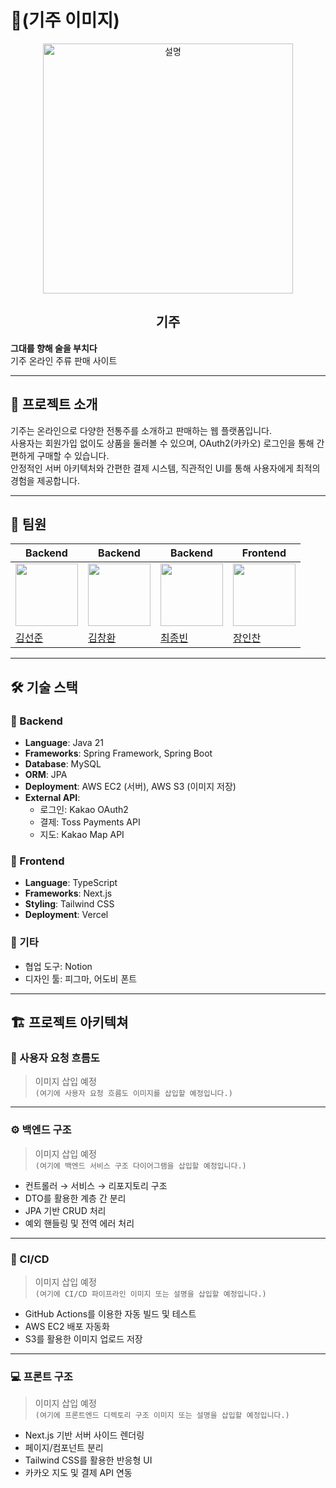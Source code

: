 # 🥃(기주 이미지)

<p align="center">
  <img src="https://github.com/user-attachments/assets/18a673f2-d502-4463-af06-df399a6fd6ba" alt="설명" width="400"/>
</p>
<h2 align="center">기주</h2>

**그대를 향해 술을 부치다**  
기주 온라인 주류 판매 사이트

---

## 📌 프로젝트 소개

기주는 온라인으로 다양한 전통주를 소개하고 판매하는 웹 플랫폼입니다.  
사용자는 회원가입 없이도 상품을 둘러볼 수 있으며, OAuth2(카카오) 로그인을 통해 간편하게 구매할 수 있습니다.  
안정적인 서버 아키텍처와 간편한 결제 시스템, 직관적인 UI를 통해 사용자에게 최적의 경험을 제공합니다.

---

## 👥 팀원

| Backend | Backend | Backend | Frontend |
|--------|--------|--------|---------|
| <img src="이미지_경로1" width="100"/> | <img src="이미지_경로2" width="100"/> | <img src="이미지_경로3" width="100"/> | <img src="이미지_경로4" width="100"/> |
| [김선준](https://github.com/kimseonj) | [김창환](https://github.com/hwan4338) | [최종빈](https://github.com/jongbinchoi) | [장인찬](https://github.com/JangInChan) |


---

## 🛠️ 기술 스택

### 🔹 Backend

- **Language**: Java 21
- **Frameworks**: Spring Framework, Spring Boot
- **Database**: MySQL
- **ORM**: JPA
- **Deployment**: AWS EC2 (서버), AWS S3 (이미지 저장)
- **External API**:
  - 로그인: Kakao OAuth2
  - 결제: Toss Payments API
  - 지도: Kakao Map API

### 🔹 Frontend

- **Language**: TypeScript
- **Frameworks**: Next.js
- **Styling**: Tailwind CSS
- **Deployment**: Vercel

### 🔹 기타

- 협업 도구: Notion
- 디자인 툴: 피그마, 어도비 폰트

---

## 🏗️ 프로젝트 아키텍쳐

### 📌 사용자 요청 흐름도  
> 이미지 삽입 예정  
`(여기에 사용자 요청 흐름도 이미지를 삽입할 예정입니다.)`

---

### ⚙️ 백엔드 구조  
> 이미지 삽입 예정  
`(여기에 백엔드 서비스 구조 다이어그램을 삽입할 예정입니다.)`

- 컨트롤러 → 서비스 → 리포지토리 구조
- DTO를 활용한 계층 간 분리
- JPA 기반 CRUD 처리
- 예외 핸들링 및 전역 에러 처리

---

### 🔁 CI/CD

> 이미지 삽입 예정  
`(여기에 CI/CD 파이프라인 이미지 또는 설명을 삽입할 예정입니다.)`

- GitHub Actions를 이용한 자동 빌드 및 테스트
- AWS EC2 배포 자동화
- S3를 활용한 이미지 업로드 저장

---

### 💻 프론트 구조

> 이미지 삽입 예정  
`(여기에 프론트엔드 디렉토리 구조 이미지 또는 설명을 삽입할 예정입니다.)`

- Next.js 기반 서버 사이드 렌더링
- 페이지/컴포넌트 분리
- Tailwind CSS를 활용한 반응형 UI
- 카카오 지도 및 결제 API 연동

